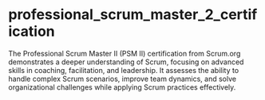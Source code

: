 # professional_scrum_master_2_certification
The Professional Scrum Master II (PSM II) certification from Scrum.org demonstrates a deeper understanding of Scrum, focusing on advanced skills in coaching, facilitation, and leadership. It assesses the ability to handle complex Scrum scenarios, improve team dynamics, and solve organizational challenges while applying Scrum practices effectively.
